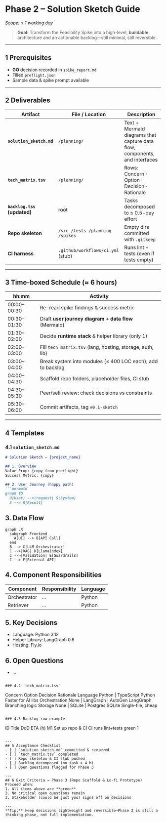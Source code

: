 # Phase 2 – Solution Sketch Guide

*Scope: ≤ 1 working day*

> **Goal:** Transform the Feasibility Spike into a high-level, **buildable** architecture and an actionable backlog—still minimal, still reversible.

---

## 1 Prerequisites

* **GO** decision recorded in `spike_report.md`
* Filled `preflight.json`
* Sample data & spike prompt available

---

## 2 Deliverables

| Artifact                    | File / Location                   | Description                                                                |
| --------------------------- | --------------------------------- | -------------------------------------------------------------------------- |
| **`solution_sketch.md`**    | `/planning/`                      | Text + Mermaid diagrams that capture data flow, components, and interfaces |
| **`tech_matrix.tsv`**       | `/planning/`                      | Rows: Concern · Option · Decision · Rationale                              |
| **`backlog.tsv` (updated)** | root                              | Tasks decomposed to ≤ 0.5-day effort                                       |
| **Repo skeleton**           | `/src /tests /planning /spikes`   | Empty dirs committed with `.gitkeep`                                       |
| **CI harness**              | `.github/workflows/ci.yml` (stub) | Runs lint + tests (even if tests empty)                                    |

---

## 3 Time-boxed Schedule (≈ 6 hours)

| hh:mm      | Activity                                                   |
| ----------- | ---------------------------------------------------------- |
| 00:00–00:30 | Re-read spike findings & success metric                    |
| 00:30–01:30 | Draft **user journey diagram** + **data flow** (Mermaid)   |
| 01:30–02:00 | Decide **runtime stack** & helper library (only 1)         |
| 02:00–03:00 | Fill `tech_matrix.tsv` (lang, hosting, storage, auth, lib) |
| 03:00–04:00 | Break system into modules (≤ 400 LOC each); add to backlog |
| 04:00–04:30 | Scaffold repo folders, placeholder files, CI stub          |
| 04:30–05:30 | Peer/self review: check decisions vs constraints           |
| 05:30–06:00 | Commit artifacts, tag `v0.1-sketch`                        |

---

## 4 Templates

### 4.1 `solution_sketch.md`

```markdown
# Solution Sketch – {project_name}

## 1. Overview
Value Prop: {copy from preflight}
Success Metric: {copy}

## 2. User Journey (happy path)
```mermaid
graph TD
  U(User) -->|request| S(System)
  S --> R[Result]
```

## 3. Data Flow

```mermaid
graph LR
  subgraph Frontend
    A[UI] --> B[API Call]
  end
  B --> C[LLM Orchestrator]
  C -->|RAG| D[LlamaIndex]
  C -->|Validation| E[Guardrails]
  C --> F[External API]
```

## 4. Component Responsibilities

| Component    | Responsibility | Language |
|-------------|----------------|----------|
| Orchestrator | ...           | Python   |
| Retriever    | ...           | Python   |

## 5. Key Decisions

* Language: Python 3.12
* Helper Library: LangGraph 0.6
* Hosting: Fly.io

## 6. Open Questions

* …
```

### 4.2 `tech_matrix.tsv`
```

Concern	Option	Decision	Rationale
Language	Python | TypeScript	Python	Faster for AI libs
Orchestration	None | LangGraph | AutoGen	LangGraph	Branching logic
Storage	None | SQLite | Postgres	SQLite	Single-file, cheap

```

### 4.3 Backlog row example
```

ID	Title	DoD	ETA (h)
M1	Set up repo & CI	CI runs lint+tests green	1

```

---
## 5 Acceptance Checklist
- [ ] `solution_sketch.md` committed & reviewed
- [ ] `tech_matrix.tsv` completed
- [ ] Repo skeleton & CI stub pushed
- [ ] Backlog decomposed (no task > 4 h)
- [ ] Open questions flagged for Phase 3

---
## 6 Exit Criteria → Phase 3 (Repo Scaffold & Lo-fi Prototype)
Proceed when:
1. All items above are **green**
2. No critical open questions remain
3. Stakeholder (could be just you) signs off on decisions

---
**Tip:** keep decisions lightweight and reversible—Phase 2 is still a thinking phase, not full implementation.

```
